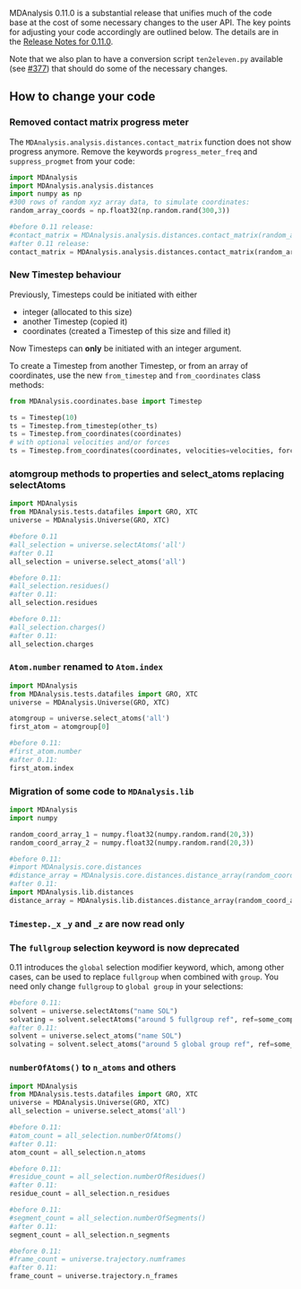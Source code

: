MDAnalysis 0.11.0 is a substantial release that unifies much of the code base at the cost of some necessary changes to the user API. The key points for adjusting your code accordingly are outlined below. The details are in the [Release Notes for 0.11.0](ReleaseNotes0110).

Note that we also plan to have a conversion script `ten2eleven.py` available (see [#377](/MDAnalysis/mdanalysis/issues/377)) that should do some of the necessary changes.

## How to change your code
### Removed contact matrix progress meter
The `MDAnalysis.analysis.distances.contact_matrix` function does not show progress anymore. Remove the keywords `progress_meter_freq` and `suppress_progmet` from your code:
```python
import MDAnalysis
import MDAnalysis.analysis.distances
import numpy as np
#300 rows of random xyz array data, to simulate coordinates:
random_array_coords = np.float32(np.random.rand(300,3)) 

#before 0.11 release:
#contact_matrix = MDAnalysis.analysis.distances.contact_matrix(random_array_coords, returntype = "sparse", progress_meter_freq=10, suppress_progmet=True) 
#after 0.11 release:
contact_matrix = MDAnalysis.analysis.distances.contact_matrix(random_array_coords, returntype = "sparse") 
```

### New Timestep behaviour
Previously, Timesteps could be initiated with either
 - integer (allocated to this size)
 - another Timestep (copied it)
 - coordinates (created a Timestep of this size and filled it)

Now Timesteps can **only** be initiated with an integer argument.

To create a Timestep from another Timestep, or from an array of coordinates, use the new `from_timestep` and `from_coordinates` class methods:

``` python
from MDAnalysis.coordinates.base import Timestep

ts = Timestep(10)
ts = Timestep.from_timestep(other_ts)
ts = Timestep.from_coordinates(coordinates)
# with optional velocities and/or forces
ts = Timestep.from_coordinates(coordinates, velocities=velocities, forces=forces)
```

### atomgroup methods to properties and select_atoms replacing selectAtoms

```python
import MDAnalysis
from MDAnalysis.tests.datafiles import GRO, XTC
universe = MDAnalysis.Universe(GRO, XTC)

#before 0.11
#all_selection = universe.selectAtoms('all')
#after 0.11
all_selection = universe.select_atoms('all')

#before 0.11:
#all_selection.residues()
#after 0.11:
all_selection.residues

#before 0.11:
#all_selection.charges()
#after 0.11:
all_selection.charges
```

### `Atom.number` renamed to `Atom.index`
```python
import MDAnalysis
from MDAnalysis.tests.datafiles import GRO, XTC
universe = MDAnalysis.Universe(GRO, XTC)

atomgroup = universe.select_atoms('all')
first_atom = atomgroup[0]

#before 0.11:
#first_atom.number
#after 0.11:
first_atom.index
```

### Migration of some code to `MDAnalysis.lib`

```python
import MDAnalysis
import numpy

random_coord_array_1 = numpy.float32(numpy.random.rand(20,3))
random_coord_array_2 = numpy.float32(numpy.random.rand(20,3))

#before 0.11:
#import MDAnalysis.core.distances
#distance_array = MDAnalysis.core.distances.distance_array(random_coord_array_1, random_coord_array_2)
#after 0.11: 
import MDAnalysis.lib.distances
distance_array = MDAnalysis.lib.distances.distance_array(random_coord_array_1, random_coord_array_2)
```

### `Timestep._x` `_y` and `_z` are now read only

### The `fullgroup` selection keyword is now deprecated
0.11 introduces the `global` selection modifier keyword, which, among other cases, can be used to replace `fullgroup` when combined with `group`. You need only change `fullgroup` to `global group` in your selections:

```python
#before 0.11:
solvent = universe.selectAtoms("name SOL")
solvating = solvent.selectAtoms("around 5 fullgroup ref", ref=some_complex_selection)
#after 0.11: 
solvent = universe.select_atoms("name SOL")
solvating = solvent.select_atoms("around 5 global group ref", ref=some_complex_selection)
```

### `numberOfAtoms()` to `n_atoms` and others
```python
import MDAnalysis
from MDAnalysis.tests.datafiles import GRO, XTC
universe = MDAnalysis.Universe(GRO, XTC)
all_selection = universe.select_atoms('all')

#before 0.11:
#atom_count = all_selection.numberOfAtoms()
#after 0.11:
atom_count = all_selection.n_atoms

#before 0.11:
#residue_count = all_selection.numberOfResidues()
#after 0.11:
residue_count = all_selection.n_residues

#before 0.11:
#segment_count = all_selection.numberOfSegments()
#after 0.11:
segment_count = all_selection.n_segments

#before 0.11:
#frame_count = universe.trajectory.numframes
#after 0.11:
frame_count = universe.trajectory.n_frames
```